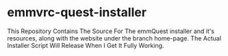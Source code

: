 # emmvrc-quest-installer
This Repository Contains The Source For The emmQuest installer and it's resources, along with the website under the branch home-page.
The Actual Installer Script Will Release When I Get It Fully Working.
